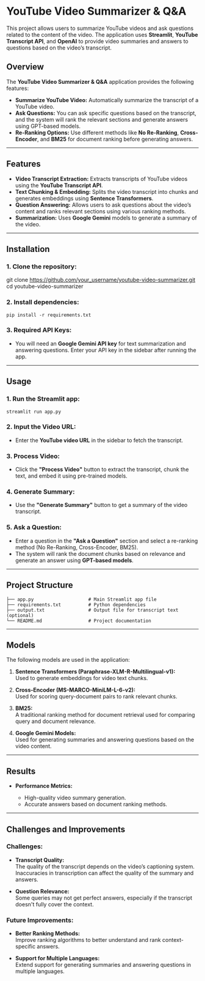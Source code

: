 # **YouTube Video Summarizer & Q&A**

This project allows users to summarize YouTube videos and ask questions related to the content of the video. The application uses **Streamlit**, **YouTube Transcript API**, and **OpenAI** to provide video summaries and answers to questions based on the video’s transcript.



## **Overview**

The **YouTube Video Summarizer & Q&A** application provides the following features:

- **Summarize YouTube Video:** Automatically summarize the transcript of a YouTube video.
- **Ask Questions:** You can ask specific questions based on the transcript, and the system will rank the relevant sections and generate answers using GPT-based models.
- **Re-Ranking Options:** Use different methods like **No Re-Ranking**, **Cross-Encoder**, and **BM25** for document ranking before generating answers.

---

## **Features**

- **Video Transcript Extraction:** Extracts transcripts of YouTube videos using the **YouTube Transcript API**.
- **Text Chunking & Embedding:** Splits the video transcript into chunks and generates embeddings using **Sentence Transformers**.
- **Question Answering:** Allows users to ask questions about the video’s content and ranks relevant sections using various ranking methods.
- **Summarization:**  Uses **Google Gemini** models to generate a summary of the video.

---

## **Installation**

### 1. **Clone the repository:**

git clone https://github.com/your_username/youtube-video-summarizer.git
cd youtube-video-summarizer

    
### 2\. **Install dependencies:**

    pip install -r requirements.txt
    

### 3\. **Required API Keys:**

*   You will need an **Google Gemini API key** for text summarization and answering questions. Enter your API key in the sidebar after running the app.

* * *

**Usage**
---------

### 1\. **Run the Streamlit app:**

    streamlit run app.py
    

### 2\. **Input the Video URL:**

*   Enter the **YouTube video URL** in the sidebar to fetch the transcript.

### 3\. **Process Video:**

*   Click the **"Process Video"** button to extract the transcript, chunk the text, and embed it using pre-trained models.

### 4\. **Generate Summary:**

*   Use the **"Generate Summary"** button to get a summary of the video transcript.

### 5\. **Ask a Question:**

*   Enter a question in the **"Ask a Question"** section and select a re-ranking method (No Re-Ranking, Cross-Encoder, BM25).
*   The system will rank the document chunks based on relevance and generate an answer using **GPT-based models**.

* * *

**Project Structure**
---------------------

    ├── app.py                    # Main Streamlit app file
    ├── requirements.txt          # Python dependencies
    ├── output.txt                # Output file for transcript text (optional)
    └── README.md                 # Project documentation
    

* * *

**Models**
----------

The following models are used in the application:

1.  **Sentence Transformers (Paraphrase-XLM-R-Multilingual-v1):**  
    Used to generate embeddings for video text chunks.
    
2.  **Cross-Encoder (MS-MARCO-MiniLM-L-6-v2):**  
    Used for scoring query-document pairs to rank relevant chunks.
    
3.  **BM25:**  
    A traditional ranking method for document retrieval used for comparing query and document relevance.
    
4.  **Google Gemini Models:**  
    Used for generating summaries and answering questions based on the video content.
    

* * *

**Results**
-----------

*   **Performance Metrics:**
    
    *   High-quality video summary generation.
    *   Accurate answers based on document ranking methods.

    

* * *

**Challenges and Improvements**
-------------------------------

### **Challenges:**

*   **Transcript Quality:**  
    The quality of the transcript depends on the video’s captioning system. Inaccuracies in transcription can affect the quality of the summary and answers.
    
*   **Question Relevance:**  
    Some queries may not get perfect answers, especially if the transcript doesn't fully cover the context.
    

### **Future Improvements:**

*   **Better Ranking Methods:**  
    Improve ranking algorithms to better understand and rank context-specific answers.
    
*   **Support for Multiple Languages:**  
    Extend support for generating summaries and answering questions in multiple languages.
